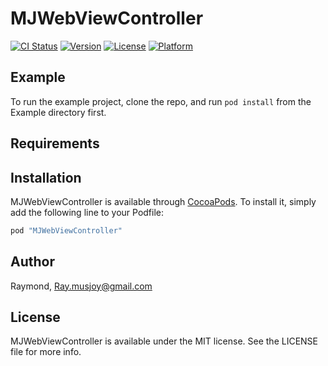 # MJWebViewController

[![CI Status](http://img.shields.io/travis/Raymond/MJWebViewController.svg?style=flat)](https://travis-ci.org/Raymond/MJWebViewController)
[![Version](https://img.shields.io/cocoapods/v/MJWebViewController.svg?style=flat)](http://cocoapods.org/pods/MJWebViewController)
[![License](https://img.shields.io/cocoapods/l/MJWebViewController.svg?style=flat)](http://cocoapods.org/pods/MJWebViewController)
[![Platform](https://img.shields.io/cocoapods/p/MJWebViewController.svg?style=flat)](http://cocoapods.org/pods/MJWebViewController)

## Example

To run the example project, clone the repo, and run `pod install` from the Example directory first.

## Requirements

## Installation

MJWebViewController is available through [CocoaPods](http://cocoapods.org). To install
it, simply add the following line to your Podfile:

```ruby
pod "MJWebViewController"
```

## Author

Raymond, Ray.musjoy@gmail.com

## License

MJWebViewController is available under the MIT license. See the LICENSE file for more info.
